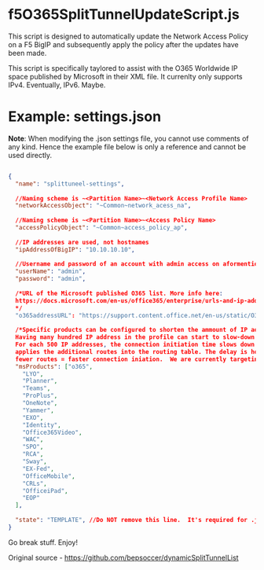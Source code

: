 # f5O365SplitTunnelUpdateScript.js

This script is designed to automatically update the Network Access Policy on a F5 BigIP and subsequently apply the policy after the updates have been made.

This script is specifically taylored to assist with the O365 Worldwide IP space published by Microsoft in their XML file.  It currenlty only supports IPv4.  Eventually, IPv6. Maybe.


# Example: settings.json

**Note**:
When modifying the .json settings file, you cannot use comments of any kind.  Hence the example file below is only a reference and cannot be used directly.

```json

{
  "name": "splittuneel-settings",
  
  //Naming scheme is ~<Partition Name>~<Network Access Profile Name>
  "networkAccessObject": "~Common~network_acess_na",
  
  //Naming scheme is ~<Partition Name>~<Access Policy Name>
  "accessPolicyObject": "~Common~access_policy_ap",
  
  //IP addresses are used, not hostnames
  "ipAddressOfBigIP": "10.10.10.10",
  
  //Username and password of an account with admin access on aformentioned BigIP address
  "userName": "admin",
  "password": "admin",
  
  /*URL of the Microsoft published O365 list. More info here: 
  https://docs.microsoft.com/en-us/office365/enterprise/urls-and-ip-address-ranges
  */
  "o365addressURL": "https://support.content.office.net/en-us/static/O365IPAddresses.xml",
  
  /*Specific products can be configured to shorten the ammount of IP addressed in the Network Access profile
  Having many hundred IP address in the profile can start to slow-down the Edge client connection initiation time.
  For each 500 IP addresses, the connection initiation time slows down by ~2 seconds while the endpoint
  applies the additional routes into the routing table. The delay is host dependent.  Fewer products = fewer IPs = 
  fewer routes = faster connection iniation.  We are currently targeting ALL applications, however.*/
  "msProducts": ["o365",
    "LYO",
    "Planner",
    "Teams",
    "ProPlus",
    "OneNote",
    "Yammer",
    "EXO",
    "Identity",
    "Office365Video",
    "WAC",
    "SPO",
    "RCA",
    "Sway",
    "EX-Fed",
    "OfficeMobile",
    "CRLs",
    "OfficeiPad",
    "EOP"
  ],
  
  "state": "TEMPLATE", //Do NOT remove this line.  It's required for .json template files such as this.
}
```
Go break stuff. Enjoy!

Original source - https://github.com/bepsoccer/dynamicSplitTunnelList
